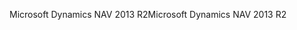 <span data-ttu-id="699fa-101">Microsoft Dynamics NAV 2013 R2</span><span class="sxs-lookup"><span data-stu-id="699fa-101">Microsoft Dynamics NAV 2013 R2</span></span>